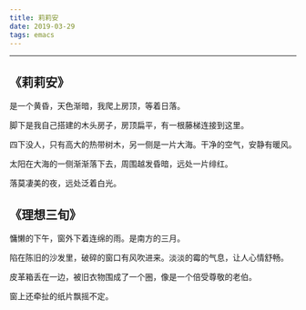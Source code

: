 ```yaml
---
title: 莉莉安
date: 2019-03-29
tags: emacs
---
```

---
## 《莉莉安》

是一个黄昏，天色渐暗，我爬上房顶，等着日落。

脚下是我自己搭建的木头房子，房顶扁平，有一根藤梯连接到这里。

四下没人，只有高大的热带树木，另一侧是一片大海。干净的空气，安静有暖风。

太阳在大海的一侧渐渐落下去，周围越发昏暗，远处一片绯红。

落莫凄美的夜，远处泛着白光。

## 《理想三旬》

慵懒的下午，窗外下着连绵的雨。是南方的三月。

陷在陈旧的沙发里，破碎的窗口有风吹进来。淡淡的霉的气息，让人心情舒畅。

皮革箱丢在一边，被旧衣物围成了一个圈，像是一个倍受尊敬的老伯。

窗上还牵扯的纸片飘摇不定。


